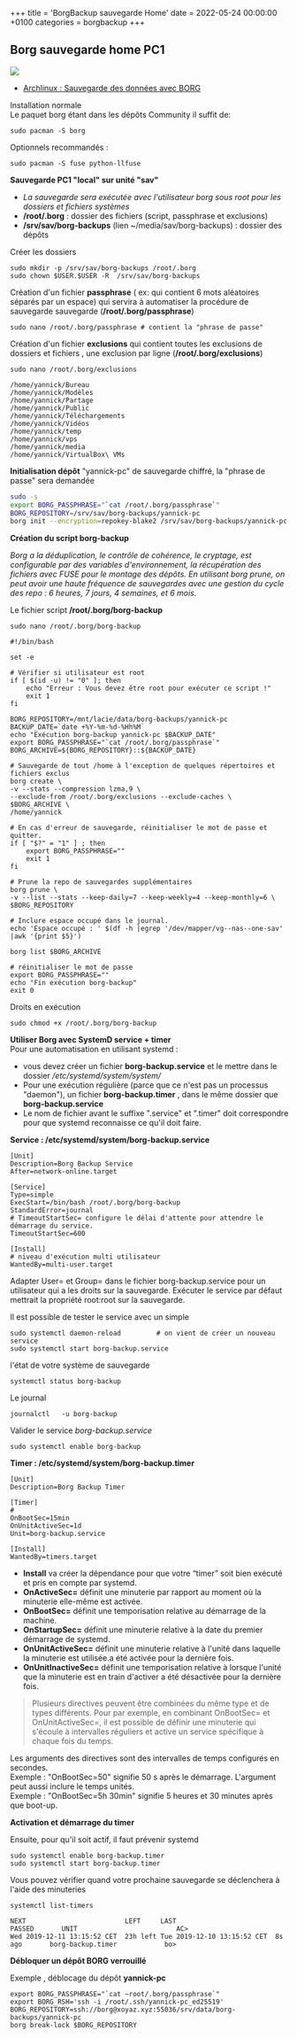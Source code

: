 +++
title = 'BorgBackup sauvegarde Home'
date = 2022-05-24 00:00:00 +0100
categories = borgbackup
+++
## Borg sauvegarde home PC1

![](borg-logo.png)

* [Archlinux : Sauvegarde des données avec BORG](https://wiki.archlinux.fr/Sauvegarde_des_donn%C3%A9es_avec_BORG)

Installation normale  
Le paquet borg étant dans les dépôts Community il suffit de:

    sudo pacman -S borg

Optionnels recommandés :

    sudo pacman -S fuse python-llfuse


**Sauvegarde PC1 "local" sur unité "sav"**

* *La sauvegarde sera exécutée avec l'utilisateur borg sous root pour les dossiers et fichiers systèmes*
* **/root/.borg** : dossier des fichiers (script, passphrase et exclusions)
* **/srv/sav/borg-backups** (lien ~/media/sav/borg-backups) : dossier des dépôts

Créer les dossiers

    sudo mkdir -p /srv/sav/borg-backups /root/.borg
    sudo chown $USER.$USER -R  /srv/sav/borg-backups

Création d'un fichier **passphrase** ( ex: qui contient 6 mots aléatoires séparés par un espace) qui servira à automatiser la procédure de sauvegarde sauvegarde (**/root/.borg/passphrase**)

    sudo nano /root/.borg/passphrase # contient la "phrase de passe"

Création d'un fichier **exclusions** qui contient toutes les exclusions de dossiers et fichiers , une exclusion par ligne (**/root/.borg/exclusions**)

    sudo nano /root/.borg/exclusions

```
/home/yannick/Bureau
/home/yannick/Modèles
/home/yannick/Partage
/home/yannick/Public
/home/yannick/Téléchargements
/home/yannick/Vidéos
/home/yannick/temp
/home/yannick/vps
/home/yannick/media
/home/yannick/VirtualBox\ VMs
```

**Initialisation dépôt** "yannick-pc" de sauvegarde chiffré, la "phrase de passe" sera demandée 

```bash
sudo -s
export BORG_PASSPHRASE="`cat /root/.borg/passphrase`"
BORG_REPOSITORY=/srv/sav/borg-backups/yannick-pc
borg init --encryption=repokey-blake2 /srv/sav/borg-backups/yannick-pc
```

**Création du script borg-backup**

*Borg a la déduplication, le contrôle de cohérence, le cryptage, est configurable par des variables d'environnement, la récupération des fichiers avec FUSE pour le montage des dépôts. En utilisant borg prune, on peut avoir une haute fréquence de sauvegardes avec une gestion du cycle des repo : 6 heures, 7 jours, 4 semaines, et 6 mois.*

Le fichier script **/root/.borg/borg-backup**

    sudo nano /root/.borg/borg-backup

```
#!/bin/bash

set -e
 
# Vérifier si utilisateur est root
if [ $(id -u) != "0" ]; then
    echo "Erreur : Vous devez être root pour exécuter ce script !"
    exit 1
fi

BORG_REPOSITORY=/mnt/lacie/data/borg-backups/yannick-pc
BACKUP_DATE=`date +%Y-%m-%d-%Hh%M`
echo "Exécution borg-backup yannick-pc $BACKUP_DATE" 
export BORG_PASSPHRASE="`cat /root/.borg/passphrase`"
BORG_ARCHIVE=${BORG_REPOSITORY}::${BACKUP_DATE}

# Sauvegarde de tout /home à l'exception de quelques répertoires et fichiers exclus
borg create \
-v --stats --compression lzma,9 \
--exclude-from /root/.borg/exclusions --exclude-caches \
$BORG_ARCHIVE \
/home/yannick 

# En cas d'erreur de sauvegarde, réinitialiser le mot de passe et quitter.
if [ "$?" = "1" ] ; then
    export BORG_PASSPHRASE=""
    exit 1
fi

# Prune la repo de sauvegardes supplémentaires
borg prune \
-v --list --stats --keep-daily=7 --keep-weekly=4 --keep-monthly=6 \
$BORG_REPOSITORY 
 
# Inclure espace occupé dans le journal.
echo 'Espace occupé : ' $(df -h |egrep '/dev/mapper/vg--nas--one-sav' |awk '{print $5}')
 
borg list $BORG_ARCHIVE
 
# réinitialiser le mot de passe
export BORG_PASSPHRASE=""
echo "Fin exécution borg-backup" 
exit 0
```

Droits en exécution

    sudo chmod +x /root/.borg/borg-backup

**Utiliser Borg avec SystemD service + timer**  
Pour une automatisation en utilisant systemd :

* vous devez créer un fichier **borg-backup.service** et le mettre dans le dossier */etc/systemd/system/system/*
* Pour une exécution régulière (parce que ce n'est pas un processus "daemon"), un fichier **borg-backup.timer** , dans le même dossier que **borg-backup.service** 
* Le nom de fichier avant le suffixe  ".service" et ".timer" doit correspondre pour que systemd reconnaisse ce qu'il doit faire. 

**Service : /etc/systemd/system/borg-backup.service**

```
[Unit]
Description=Borg Backup Service
After=network-online.target
 
[Service]
Type=simple
ExecStart=/bin/bash /root/.borg/borg-backup 
StandardError=journal
# TimeoutStartSec= configure le délai d'attente pour attendre le démarrage du service.
TimeoutStartSec=600

[Install]
# niveau d'exécution multi utilisateur
WantedBy=multi-user.target
```

Adapter User= et Group= dans le fichier borg-backup.service pour un utilisateur qui a les droits sur la sauvegarde. Exécuter le service par défaut mettrait la propriété root:root sur la sauvegarde.

Il est possible de tester le service avec un simple

    sudo systemctl daemon-reload         # on vient de créer un nouveau service
    sudo systemctl start borg-backup.service

l'état de votre système de sauvegarde 

    systemctl status borg-backup

Le journal

    journalctl   -u borg-backup 

Valider le service *borg-backup.service* 

    sudo systemctl enable borg-backup

**Timer : /etc/systemd/system/borg-backup.timer**

```
[Unit]
Description=Borg Backup Timer
 
[Timer]
#
OnBootSec=15min
OnUnitActiveSec=1d
Unit=borg-backup.service
 
[Install]
WantedBy=timers.target
```

* **Install** va créer la dépendance pour que votre “timer” soit bien exécuté et pris en compte par systemd.
* **OnActiveSec=** définit une minuterie par rapport au moment où la minuterie elle-même est activée.  
* **OnBootSec=** définit une temporisation relative au démarrage de la machine.  
* **OnStartupSec=** définit une minuterie relative à la date du premier démarrage de systemd.  
* **OnUnitActiveSec=** définit une minuterie relative à l'unité dans laquelle la minuterie est utilisée.a été activée pour la dernière fois.   
* **OnUnitInactiveSec=** définit une temporisation relative à lorsque l'unité que la minuterie est en train d'activer a été désactivée pour la dernière fois.  

>Plusieurs directives peuvent être combinées du même type et de types différents. Pour par exemple, en combinant OnBootSec= et OnUnitActiveSec=, il est possible de définir une minuterie qui s'écoule à intervalles réguliers et active un service spécifique à chaque fois du temps.  

Les arguments des directives sont des intervalles de temps configurés en secondes.    
Exemple : "OnBootSec=50" signifie 50 s après le démarrage. L'argument peut aussi inclure le temps unités.    
Exemple : "OnBootSec=5h 30min" signifie 5 heures et 30 minutes après que boot-up.  

**Activation et démarrage du timer**

Ensuite, pour qu'il soit actif, il faut prévenir systemd

    sudo systemctl enable borg-backup.timer
    sudo systemctl start borg-backup.timer

Vous pouvez vérifier quand votre prochaine sauvegarde se déclenchera à l'aide des minuteries

    systemctl list-timers 

```
NEXT                         LEFT     LAST                         PASSED       UNIT                         AC>
Wed 2019-12-11 13:15:52 CET  23h left Tue 2019-12-10 13:15:52 CET  8s ago       borg-backup.timer            bo>
```

**Débloquer un dépôt BORG verrouillé**

Exemple , déblocage du dépôt **yannick-pc**  

```
export BORG_PASSPHRASE="`cat ~root/.borg/passphrase`"
export BORG_RSH='ssh -i /root/.ssh/yannick-pc_ed25519'
BORG_REPOSITORY=ssh://borg@xoyaz.xyz:55036/srv/data/borg-backups/yannick-pc
borg break-lock $BORG_REPOSITORY
```
